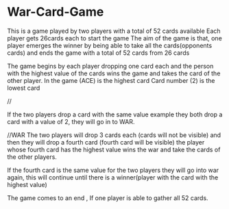 # War-Card-Game

This is a game played by two players with a total of 52 cards available
Each player gets 26cards each to start the game
The aim of the game is that, one player emerges the winner by being able to take all the cards(opponents cards) and ends the game with a total of 52 cards from 26 cards

The game begins by each player dropping one card each and the person with the highest value of the cards wins the game and takes the card of the other player.
In the game (ACE) is the highest card
Card number (2) is the lowest card

//

If the two players drop a card with the same value
example they both drop a card with a value of 2, they will go in to WAR.

//WAR
The two players will drop 3 cards each (cards will not be visible) and then they will drop a fourth card (fourth card will be visible) the player whose fourth card has the highest value wins the war and take the cards of the other players.

If the fourth card is the same value for the two players they will go into war again, this will continue until there is a winner(player with the card with the highest value)

The game comes to an end , If one player is able to gather all 52 cards.

